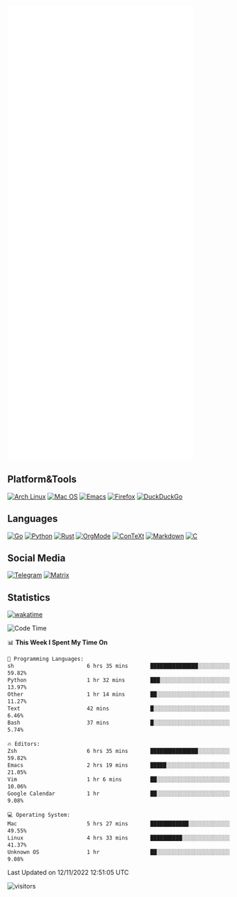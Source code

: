 ![Metrics](https://github.com/SteamedFish/SteamedFish/blob/master/github-metrics.svg)

## Platform&Tools

[![Arch Linux](https://img.shields.io/badge/ArchLinux-1793D1?logo=arch-linux&logoColor=fff&style=flat-square)](https://archlinux.org/)
[![Mac OS](https://img.shields.io/badge/MacOS-000000?style=flat-square&logo=macos&logoColor=F0F0F0)](https://www.apple.com/macos/)
[![Emacs](https://img.shields.io/badge/Emacs-%237F5AB6.svg?&style=flat-square&logo=gnu-emacs&logoColor=white)](https://www.gnu.org/software/emacs/)
[![Firefox](https://img.shields.io/badge/Firefox-FF7139?style=flat-square&logo=Firefox-Browser&logoColor=white)](https://firefox.com/)
[![DuckDuckGo](https://img.shields.io/badge/DuckDuckGo-DE5833?style=flat-square&logo=DuckDuckGo&logoColor=white)](https://duckduckgo.com/)

## Languages

[![Go](https://img.shields.io/badge/Golang-%2300ADD8.svg?style=flat-square&logo=go&logoColor=white)](https://golang.org/)
[![Python](https://img.shields.io/badge/Python-3670A0?style=flat-square&logo=python&logoColor=ffdd54)](https://www.python.org/)
[![Rust](https://img.shields.io/badge/Rust-%23000000.svg?style=flat-square&logo=rust&logoColor=white)](https://www.rust-lang.org/)
[![OrgMode](https://img.shields.io/badge/OrgMode-%23000000.svg?style=flat-square&logo=org&logoColor=white)](https://orgmode.org/)
[![ConTeXt](https://img.shields.io/badge/ConTeXt-%23008080.svg?style=flat-square&logo=latex&logoColor=white)](https://contextgarden.net/)
[![Markdown](https://img.shields.io/badge/MarkDown-%23000000.svg?style=flat-square&logo=markdown&logoColor=white)](https://daringfireball.net/projects/markdown/)
[![C](https://img.shields.io/badge/C-%2300599C.svg?style=flat-square&logo=c&logoColor=white)](https://www.iso.org/standard/74528.html)

## Social Media
[![Telegram](https://img.shields.io/badge/SteamedFish-2CA5E0?style=social&logo=telegram&logoColor=white)](https://t.me/SteamedFish)
[![Matrix](https://img.shields.io/badge/SteamedFish-2CA5E0?style=social&logo=matrix&logoColor=black)](https://matrix.to/#/@i:steamedfish.org)

## Statistics
[![wakatime](https://wakatime.com/badge/user/168280d6-fcf2-4b4f-ad3a-dc4612f35b38.svg)](https://wakatime.com/@168280d6-fcf2-4b4f-ad3a-dc4612f35b38)

<!--START_SECTION:waka-->
![Code Time](http://img.shields.io/badge/Code%20Time-2%2C128%20hrs%2027%20mins-blue)

📊 **This Week I Spent My Time On** 

```text
💬 Programming Languages: 
sh                       6 hrs 35 mins       ███████████████░░░░░░░░░░   59.82% 
Python                   1 hr 32 mins        ███░░░░░░░░░░░░░░░░░░░░░░   13.97% 
Other                    1 hr 14 mins        ██░░░░░░░░░░░░░░░░░░░░░░░   11.27% 
Text                     42 mins             █░░░░░░░░░░░░░░░░░░░░░░░░   6.46% 
Bash                     37 mins             █░░░░░░░░░░░░░░░░░░░░░░░░   5.74%

🔥 Editors: 
Zsh                      6 hrs 35 mins       ███████████████░░░░░░░░░░   59.82% 
Emacs                    2 hrs 19 mins       █████░░░░░░░░░░░░░░░░░░░░   21.05% 
Vim                      1 hr 6 mins         ██░░░░░░░░░░░░░░░░░░░░░░░   10.06% 
Google Calendar          1 hr                ██░░░░░░░░░░░░░░░░░░░░░░░   9.08%

💻 Operating System: 
Mac                      5 hrs 27 mins       ████████████░░░░░░░░░░░░░   49.55% 
Linux                    4 hrs 33 mins       ██████████░░░░░░░░░░░░░░░   41.37% 
Unknown OS               1 hr                ██░░░░░░░░░░░░░░░░░░░░░░░   9.08%

```


 Last Updated on 12/11/2022 12:51:05 UTC
<!--END_SECTION:waka-->

![visitors](https://visitor-badge.laobi.icu/badge?page_id=SteamedFish.SteamedFish)
